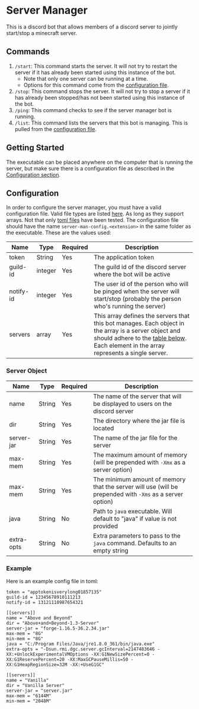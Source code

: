 # Server Manager
This is a discord bot that allows members of a discord server to jointly
start/stop a minecraft server.

## Commands
1. `/start`: This command starts the server. It will not try to restart the
   server if it has already been started using this instance of the bot.
   - Note that only one server can be running at a time.
   - Options for this command come from the [configuration file](#configuration).
2. `/stop`: This command stops the server. It will not try to stop a server if
   it has already been stopped/has not been started using this instance of the
   bot.
3. `/ping`: This command checks to see if the server manager bot is running.
4. `/list`: This command lists the servers that this bot is managing. This is
   pulled from the [configuration file](#configuration).

## Getting Started
The executable can be placed anywhere on the computer that is running the
server, but make sure there is a configuration file as described in the
[Configuration section](#configuration).

## Configuration
In order to configure the server manager, you must have a valid configuration
file. Valid file types are listed
[here](https://docs.rs/config/latest/config/index.html). As long as they support
arrays. Not that only [toml files](https://toml.io/en/) have been tested. The
configuration file should have the name `server-man-config.<extension>` in the
same folder as the executable. These are the values used:

| Name      | Type    | Required | Description                                                                                                                                                                                                     |
| --------- | ------- | -------- | --------------------------------------------------------------------------------------------------------------------------------------------------------------------------------------------------------------- |
| token     | String  | Yes      | The application token                                                                                                                                                                                           |
| guild-id  | integer | Yes      | The guild id of the discord server where the bot will be active                                                                                                                                                 |
| notify-id | integer | Yes      | The user id of the person who will be pinged when the server will start/stop (probably the person who's running the server)                                                                                     |
| servers   | array   | Yes      | This array defines the servers that this bot manages. Each object in the array is a server object and should adhere to the [table below](#server-object). Each element in the array represents a single server. |

### Server Object
| Name       | Type   | Required | Description                                                                                              |
| ---------- | ------ | -------- | -------------------------------------------------------------------------------------------------------- |
| name       | String | Yes      | The name of the server that will be displayed to users on the discord server                             |
| dir        | String | Yes      | The directory where the jar file is located                                                              |
| server-jar | String | Yes      | The name of the jar file for the server                                                                  |
| max-mem    | String | Yes      | The maximum amount of memory (will be prepended with `-Xmx` as a server option)                          |
| max-mem    | String | Yes      | The minimum amount of memory that the server will use (will be prepended with `-Xms` as a server option) |
| java       | String | No       | Path to `java` executable. Will default to "java" if value is not provided                               |
| extra-opts | String | No       | Extra parameters to pass to the `java` command. Defaults to an empty string                              |

### Example
Here is an example config file in toml:
```
token = "apptokenisverylong01857135"
guild-id = 12345678910111213
notify-id = 13121110987654321

[[servers]]
name = "Above and Beyond"
dir = "Above+and+Beyond-1.3-Server"
server-jar = "forge-1.16.5-36.2.34.jar"
max-mem = "8G"
min-mem = "8G"
java = "C:/Program Files/Java/jre1.8.0_361/bin/java.exe"
extra-opts = "-Dsun.rmi.dgc.server.gcInterval=2147483646 -XX:+UnlockExperimentalVMOptions -XX:G1NewSizePercent=0 -XX:G1ReservePercent=20 -XX:MaxGCPauseMillis=50 -XX:G1HeapRegionSize=32M -XX:+UseG1GC"

[[servers]]
name = "Vanilla"
dir = "Vanilla Server"
server-jar = "server.jar"
max-mem = "6144M"
min-mem = "2048M"
```
